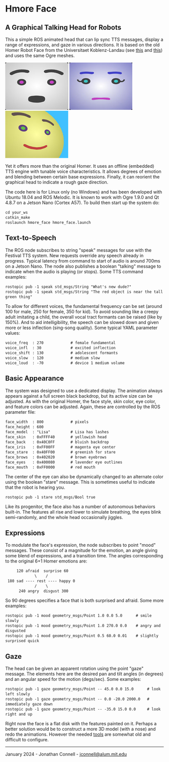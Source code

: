 # Hmore Face
## A Graphical Talking Head for Robots

This a simple ROS animated head that can lip sync TTS messages, display a range of expressions, and gaze in various directions. It is based on the old Homer Robot Face from the Universitaet Koblenz-Landau (see [this](https://gitlab.uni-koblenz.de/robbie/homer_robot_face/) and [this](https://github.com/homer-robotics/homer_robot_face)) and uses the same Ogre meshes. 

![Talking](images/talking2.jpg) ![Angry & Digusted](images/emo270_2.jpg) ![Gaze Left & Up](images/uplf0_2.jpg)

Yet it offers more than the original Homer. It uses an offline (embedded) TTS engine with tunable voice characteristics. It allows degrees of emotion and blending between certain base expressions. Finally, it can reorient the graphical head to indicate a rough gaze direction.

The code here is for Linux only (no Windows) and has been developed with Ubuntu 18.04 and ROS Melodic. It is known to work with Ogre 1.9.0 and Qt 4.8.7 on a Jetson Nano (Cortex A57). To build then start up the system do:

    cd your_ws
    catkin_make
    roslaunch hmore_face hmore_face.launch

## Text-to-Speech

The ROS node subscribes to string "speak" messages for use with the Festival TTS system. New requests override any speech already in progress. Typical latency from command to start of audio is around 700ms on a Jetson Nano. The node also publishes a boolean "talking" message to indicate when the audio is playing (or stops). Some TTS command examples:

    rostopic pub -1 speak std_msgs/String "What's new dude?"
    rostopic pub -1 speak std_msgs/String "The red object is near the tall green thing"

To allow for different voices, the fundamental frequency can be set (around 100 for male, 250 for female, 350 for kid). To avoid sounding like a creepy adult imitating a child, the overall vocal tract formants can be raised (like by 150%). And to aid intelligibility, the speech can be slowed down and given more or less inflection (sing-song quality). Some typical YAML parameter values:

    voice_freq  : 270            # female fundamental
    voice_infl  : 30             # excited inflection
    voice_shift : 130            # adolescent formants
    voice_slow  : 120            # medium slow
    voice_loud  : -70            # device 1 medium volume

## Basic Appearance

The system was designed to use a dedicated display. The animation always appears against a full screen black backdrop, but its active size can be adjusted. As with the original Homer, the face style, skin color, eye color, and feature colors can be adjusted. Again, these are controlled by the ROS parameter file:

    face_width  : 800            # pixels
    face_height : 600
    face_model  : "Lisa"         # Lisa has lashes
    face_skin   : 0xFFFF40       # yellowish head
    face_back   : 0x40C0FF       # bluish backdrop
    face_iris   : 0xFF00FF       # magenta eye center
    face_stare  : 0x40FF00       # greenish for stare
    face_brows  : 0x402020       # brown eyebrows
    face_eyes   : 0x400080       # lavender eye outlines
    face_mouth  : 0xFF0000       # red mouth

The center of the eye can also be dynamically changed to an alternate color using the boolean "stare" message. This is sometimes useful to indicate that the robot is hearing you.

    rostopic pub -1 stare std_msgs/Bool true

Like its progenitor, the face also has a number of autonomous behaviors built-in. The features all rise and lower to simulate breathing, the eyes blink semi-randomly, and the whole head occasionally jiggles.

## Expressions

To modulate the face's expression, the node subscribes to point "mood" messages. These consist of a magnitude for the emotion, an angle giving some blend of expressions, and a transition time. The angles corresponding to the original 6+1 Homer emotions are:

         120 afraid  surprise 60
                 \    /
     180 sad ---- rest ---- happy 0
                 /    \
          240 angry  disgust 300

So 90 degrees specifies a face that is both surprised and afraid. Some more examples:

    rostopic pub -1 mood geometry_msgs/Point 1.0 0.0 5.0      # smile slowly
    rostopic pub -1 mood geometry_msgs/Point 1.0 270.0 0.0    # angry and disgusted
    rostopic pub -1 mood geometry_msgs/Point 0.5 60.0 0.01    # slightly surprised quick

## Gaze

The head can be given an apparent rotation using the point "gaze" message. The elements here are the desired pan and tilt angles (in degrees) and an angular speed for the motion (degs/sec). Some examples:

    rostopic pub -1 gaze geometry_msgs/Point -- 45.0 0.0 15.0      # look left slowly
    rostopic pub -1 gaze geometry_msgs/Point -- 0.0 -20.0 2000.0   # immediately gaze down
    rostopic pub -1 gaze geometry_msgs/Point -- -35.0 15.0 0.0     # look right and up

Right now the face is a flat disk with the features painted on it. Perhaps a better solution would be to construct a more 3D model (with a nose) and redo the animations. However the needed [tools](http://wiki.ros.org/action/fullsearch/robot_face) are somewhat old and difficult to configure.

---

January 2024 - Jonathan Connell - jconnell@alum.mit.edu
